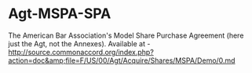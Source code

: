 # Agt-MSPA-SPA
The American Bar Association's Model Share Purchase Agreement (here just the Agt, not the Annexes).  Available at - http://source.commonaccord.org/index.php?action=doc&amp;file=F/US/00/Agt/Acquire/Shares/MSPA/Demo/0.md
